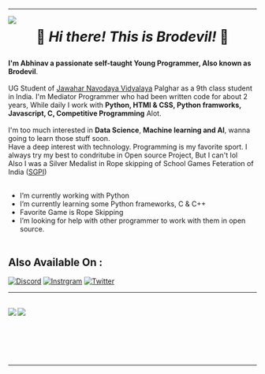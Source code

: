 <hr>
<img align="left" src="https://visitor-badge.laobi.icu/badge?page_id=Brodevil.Brodevil"/><h1 align="center">

👋 _**Hi there! This is Brodevil!**_ 👋
</h1>

**I'm Abhinav a passionate self-taught Young Programmer, Also known as Brodevil**.<br><br> 
UG Student of [Jawahar Navodaya Vidyalaya](https://navodaya.gov.in/) Palghar as a 9th class student in India.
I'm Mediator Programmer who had been written code for about 2 years, While daily I work with **Python, HTMl & CSS, Python framworks, Javascript, C, Competitive Programming**  Alot.<br><br>
I'm too much interested in **Data Science**, **Machine learning and AI**, wanna going to learn those stuff soon.<br>
Have a deep interest with technology. Programming is my favorite sport. I always try my best to condritube in Open source Project, But I can't lol <br>
Also I was a Silver Medalist in Rope skipping of School Games Feteration of India ([SGPI](http://www.sgfibharat.com/)) <br><br>

 - I’m currently working with Python
 - I’m currently learning some Python frameworks, C & C++ 
 - Favorite Game is Rope Skipping
 - I’m looking for help with other programmer to work with them in open source. <br><br>


## Also Available On :
[![Discord](https://img.shields.io/badge/Discord-252422.svg?style=for-the-badge&logo=discord)](https://discordapp.com/users/780449492620935168)
[![Instrgram](https://img.shields.io/badge/Instagram-252422.svg?style=for-the-badge&logo=instagram)](https://www.instagram.com/brodevil89/)
[![Twitter](https://img.shields.io/badge/Twitter-252422.svg?style=for-the-badge&logo=twitter)](https://twitter.com/Brodevil2)
<br>

<hr><br>
<img align="left" src="https://github-readme-stats.vercel.app/api?username=Brodevil&count_private=true&line_height=21&show_icons=true&hide_border=true&theme=dracula"/>
<img align="left" src="https://github-readme-stats.vercel.app/api/top-langs/?username=Brodevil&layout=compact&card_width=250&hide_border=true&theme=dracula"/><br><br><br>
<br><br><br><hr>
<!-- <img align='center' src='https://metrics.lecoq.io/Brodevil'/> -->
